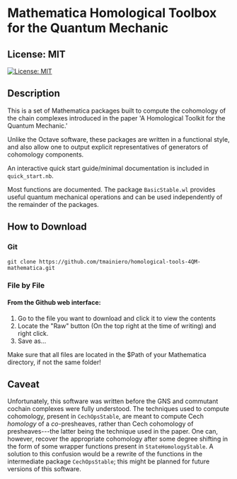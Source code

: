 # Mathematica Homological Toolbox for the Quantum Mechanic

## License: MIT 
[![License: MIT](https://img.shields.io/badge/License-MIT-yellow.svg)](https://opensource.org/licenses/MIT)

## Description
This is a set of Mathematica packages built to compute the cohomology of the chain complexes introduced in the paper 'A Homological Toolkit for the Quantum Mechanic.'

Unlike the Octave software, these packages are written in a functional style, and also allow one to output explicit representatives of generators of cohomology components. 

An interactive quick start guide/minimal documentation is included in `quick_start.nb`.

Most functions are documented.  The package `BasicStable.wl` provides useful quantum mechanical operations and can be used independently of the remainder of the packages.

## How to Download

### Git

`git clone https://github.com/tmainiero/homological-tools-4QM-mathematica.git`

### File by File

#### From the Github web interface:
1. Go to the file you want to download and click it to view the contents
2. Locate the "Raw" button (On the top right at the time of writing) and right click.
3. Save as...

Make sure that all files are located in the $Path of your Mathematica directory, if not the same folder!


## Caveat
Unfortunately, this software was written before the GNS and commutant cochain complexes were fully understood.  The techniques used to compute cohomology, present in `CechOpsStable`, are meant to compute Cech *homology* of a *co*-presheaves, rather than Cech cohomology of presheaves---the latter being the technique used in the paper.  One can, however, recover the appropriate cohomology after some degree shifting in the form of some wrapper functions present in `StateHomologyStable`.  A solution to this confusion would be a rewrite of the functions in the intermediate package `CechOpsStable`; this might be planned for future versions of this software.
